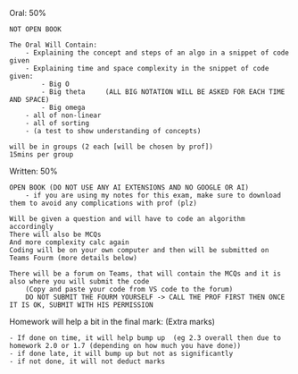 Oral: 50%

    NOT OPEN BOOK

    The Oral Will Contain:
        - Explaining the concept and steps of an algo in a snippet of code given
        - Explaining time and space complexity in the snippet of code given:
            - Big O
            - Big theta     (ALL BIG NOTATION WILL BE ASKED FOR EACH TIME AND SPACE)
            - Big omega
        - all of non-linear
        - all of sorting
        - (a test to show understanding of concepts)
    
    will be in groups (2 each [will be chosen by prof])
    15mins per group

Written: 50%

    OPEN BOOK (DO NOT USE ANY AI EXTENSIONS AND NO GOOGLE OR AI)
        - if you are using my notes for this exam, make sure to download them to avoid any complications with prof (plz)
    
    Will be given a question and will have to code an algorithm accordingly
    There will also be MCQs
    And more complexity calc again
    Coding will be on your own computer and then will be submitted on Teams Fourm (more details below)
    
    There will be a forum on Teams, that will contain the MCQs and it is also where you will submit the code
        (Copy and paste your code from VS code to the forum)
        DO NOT SUBMIT THE FOURM YOURSELF -> CALL THE PROF FIRST THEN ONCE IT IS OK, SUBMIT WITH HIS PERMISSION


Homework will help a bit in the final mark: (Extra marks)

    - If done on time, it will help bump up  (eg 2.3 overall then due to homework 2.0 or 1.7 (depending on how much you have done))
    - if done late, it will bump up but not as significantly
    - if not done, it will not deduct marks
